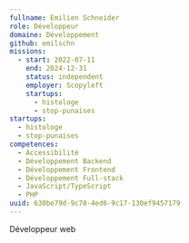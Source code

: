 ```yaml
---
fullname: Emilien Schneider
role: Développeur
domaine: Développement
github: emilschn
missions:
  - start: 2022-07-11
    end: 2024-12-31
    status: independent
    employer: Scopyleft
    startups:
      - histologe
      - stop-punaises
startups:
  - histologe
  - stop-punaises
competences:
  - Accessibilité
  - Développement Backend
  - Développement Frontend
  - Développement Full-stack
  - JavaScript/TypeScript
  - PHP
uuid: 630be79d-9c78-4ed6-9c17-130ef9457179
---
```

Développeur web